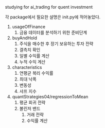 studying for ai_trading for quent investment

각 package에서 필요한 설명은 init.py에 적어놓았다.

1. usageOfFinance 
   1. 금융 데이터를 분석하기 위한 준비단계
2. buyAndHold
   1. 주식을 매수한 후 장기 보유하는 투자 전략
   2. 결측치 확인
   3. 일별 수익률 계산
   4. 누적 수익 계산
3. characteristics
   1. 연평균 복리 수익률
   2. 최대 낙폭
   3. 변동성
   4. 샤프 지수
4. quantStrategies04/regressionToMean
   1. 평균 회귀 전략
   2. 볼린저 밴드
      1. 거래 전략
      2. 수익률 계산